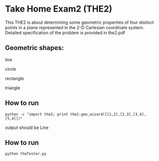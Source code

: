 # Take Home Exam2 (THE2)


This THE2 is about determining some geometric properties of four distinct points in a plane represented in the 2-D Cartesian coordinate system. Detailed specification of the problem is provided in the2.pdf

## Geometric shapes:

line

circle

rectangle

triangle

## How to run

```
python -c "import the2; print the2.geo_wizard([[1,2],[2,3],[3,4],[5,4]])"

```

output should be Line


## How to run

```
python theTester.py

```










